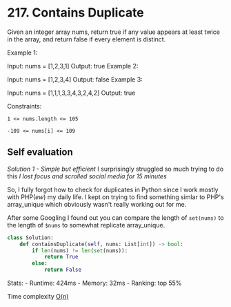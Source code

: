 # 217. Contains Duplicate

Given an integer array nums, return true if any value appears at least twice in the array, and return false if every element is distinct.

 

Example 1:

Input: nums = [1,2,3,1]
Output: true
Example 2:

Input: nums = [1,2,3,4]
Output: false
Example 3:

Input: nums = [1,1,1,3,3,4,3,2,4,2]
Output: true
 

Constraints:

`1 <= nums.length <= 105`

`-109 <= nums[i] <= 109`

## Self evaluation

*Solution 1 - Simple but efficient*
I surprisingly struggled so much trying to do this *I lost focus and scrolled social media for 15 minutes*

So, I fully forgot how to check for duplicates in Python since I work mostly with PHP(*ew*) my daily life.
I kept on trying to find something simlar to PHP's array_unique which obviously wasn't really working out for me.

After some Googling I found out you can compare the length of `set(nums)` to the length of `$nums` to somewhat replicate array_unique.

```Python
class Solution:
    def containsDuplicate(self, nums: List[int]) -> bool:
        if len(nums) != len(set(nums)):
            return True
        else:
            return False
```

Stats:
    - Runtime: 424ms
    - Memory: 32ms
    - Ranking: top 55%

Time complexity [O(n)](https://www.youtube.com/watch?v=g2o22C3CRfU)
